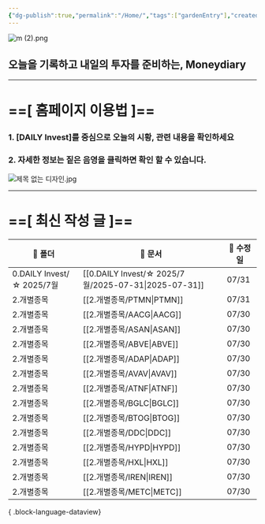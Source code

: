 ```yaml
---
{"dg-publish":true,"permalink":"/Home/","tags":["gardenEntry"],"created":"2025-06-09T13:40:49.286+09:00","updated":"2025-07-10T17:49:28.868+09:00"}
---
```


![m (2).png](/img/user/attachments/m%20(2).png)
## 오늘을 기록하고 내일의 투자를 준비하는, Moneydiary

------

# ==[ 홈페이지 이용법 ]==  

### 1. [DAILY Invest]를 중심으로 오늘의 시황, 관련 내용을 확인하세요

### 2. 자세한 정보는 짙은 음영을 클릭하면 확인 할 수 있습니다.

![제목 없는 디자인.jpg](/img/user/attachments/%EC%A0%9C%EB%AA%A9%20%EC%97%86%EB%8A%94%20%EB%94%94%EC%9E%90%EC%9D%B8.jpg)

----

# ==[ 최신 작성 글 ]==

| 📁 폴더                    | 📄 문서                                                  | 📅 수정일 |
| ------------------------ | ------------------------------------------------------ | ------ |
| 0.DAILY Invest/☆ 2025/7월 | [[0.DAILY Invest/☆ 2025/7월/2025-07-31\|2025-07-31]] | 07/31  |
| 2.개별종목                   | [[2.개별종목/PTMN\|PTMN]]                               | 07/31  |
| 2.개별종목                   | [[2.개별종목/AACG\|AACG]]                               | 07/30  |
| 2.개별종목                   | [[2.개별종목/ASAN\|ASAN]]                               | 07/30  |
| 2.개별종목                   | [[2.개별종목/ABVE\|ABVE]]                               | 07/30  |
| 2.개별종목                   | [[2.개별종목/ADAP\|ADAP]]                               | 07/30  |
| 2.개별종목                   | [[2.개별종목/AVAV\|AVAV]]                               | 07/30  |
| 2.개별종목                   | [[2.개별종목/ATNF\|ATNF]]                               | 07/30  |
| 2.개별종목                   | [[2.개별종목/BGLC\|BGLC]]                               | 07/30  |
| 2.개별종목                   | [[2.개별종목/BTOG\|BTOG]]                               | 07/30  |
| 2.개별종목                   | [[2.개별종목/DDC\|DDC]]                                 | 07/30  |
| 2.개별종목                   | [[2.개별종목/HYPD\|HYPD]]                               | 07/30  |
| 2.개별종목                   | [[2.개별종목/HXL\|HXL]]                                 | 07/30  |
| 2.개별종목                   | [[2.개별종목/IREN\|IREN]]                               | 07/30  |
| 2.개별종목                   | [[2.개별종목/METC\|METC]]                               | 07/30  |

{ .block-language-dataview}

